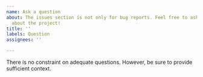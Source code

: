 ```yaml
---
name: Ask a question
about: The issues section is not only for bug reports. Feel free to ask questions
  about the project!
title: ''
labels: Question
assignees: ''

---
```


There is no constraint on adequate questions. However, be sure to provide sufficient context.
